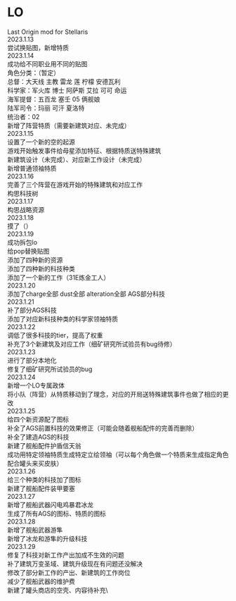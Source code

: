 # LO
Last Origin mod for Stellaris\
2023.1.13\
尝试换贴图，新增特质\
2023.1.14\
成功给不同职业用不同的贴图\
角色分类：（暂定）\
总督：大天线 主教 雷龙 莲 柠檬 安德瓦利\
科学家：军火库 博士 阿萨斯 艾拉 可可 命运 \
海军提督：五百龙 塞壬 05 俩舰娘 \
陆军司令：玛丽 可汗 夏洛特 \
统治者：02\
新增了阵营特质（需要新建筑对应、未完成）\
2023.1.15\
设置了一个新的空的起源\
游戏开始触发事件给母星添加特征、根据特质送特殊建筑\
新建筑设计（未完成）、对应新工作设计（未完成）\
新增普通领袖特质\
2023.1.16\
完善了三个阵营在游戏开始的特殊建筑和对应工作\
构思科技树\
2023.1.17\
构思战略资源\
2023.1.18\
摸了（）\
2023.1.19\
成功拆包lo\
给pop替换贴图\
添加了四种新的资源\
添加了四种新的科技种类\
添加了一个新的工作（31E炼金工人）\
2023.1.20\
添加了charge全部 dust全部 alteration全部 AGS部分科技\
2023.1.21\
补了部分AGS科技\
添加了对应新科技种类的科学家领袖特质\
2023.1.22\
调低了很多科技的tier，提高了权重\
补充了3个新建筑及对应工作（细矿研究所试验员有bug待修）\
2023.1.23\
进行了部分本地化\
修复了细矿研究所试验员的bug\
2023.1.24\
新增一个LO专属政体\
将小队（阵营）从特质移动到了理念，对应的开局送特殊建筑事件也做了相应的更改\
2023.1.25\
给四个新资源配了图标\
补全了AGS前置科技的效果修正（可能会随着舰船配件的完善而删除）\
补全了建造AGS的科技\
新建了舰船配件护盾信天翁\
成功用特定领袖特质生成特定立绘领袖（可以每个角色做一个特质来生成指定角色配合罐头来买皮肤）\
2023.1.26\
给三个种类的科技加了图标\
新建了舰船配件装甲要塞\
2023.1.27\
新增了舰船武器闪电鸡暴君冰龙\
生成了所有AGS的图标、特质的图标\
2023.1.28\
新增了舰船武器游隼\
新增了冰龙和游隼的升级科技\
2023.1.29\
修复了科技对新工作产出加成不生效的问题\
补了建筑万变圣域、建筑升级现在有问题还没解决\
修改了部分新工作的产出、新建筑的工作岗位\
减少了舰船武器的维护费\
新建了罐头商店的空壳、内容待补充\